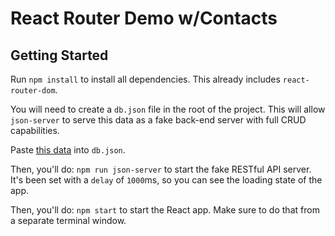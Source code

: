 # React Router Demo w/Contacts

## Getting Started

Run `npm install` to install all dependencies. This already includes `react-router-dom`.

You will need to create a `db.json` file in the root of the project. This will allow `json-server` to serve this data as a fake back-end server with full CRUD capabilities.

Paste [this data](https://gist.github.com/manavm1990/b910fcf25e0db4b31ea1759dac80793b) into `db.json`.

Then, you'll do: `npm run json-server` to start the fake RESTful API server. It's been set with a `delay` of `1000`ms, so you can see the loading state of the app.

Then, you'll do: `npm start` to start the React app. Make sure to do that from a separate terminal window.
